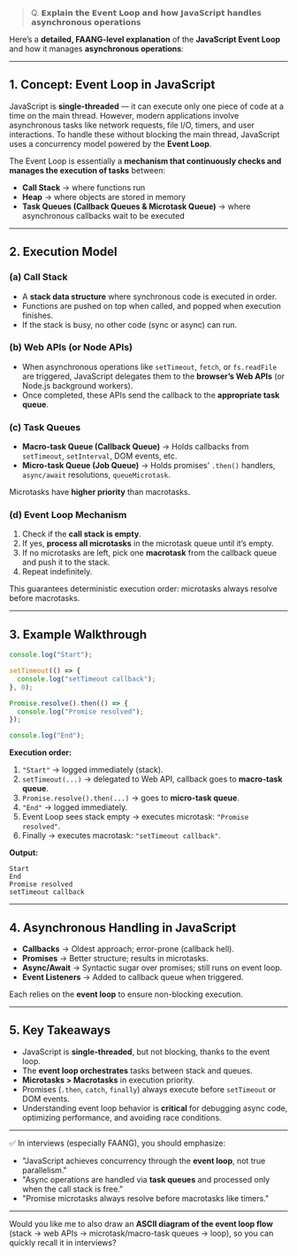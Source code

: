 > Q. 𝗘𝘅𝗽𝗹𝗮𝗶𝗻 𝘁𝗵𝗲 𝗘𝘃𝗲𝗻𝘁 𝗟𝗼𝗼𝗽 𝗮𝗻𝗱 𝗵𝗼𝘄 𝗝𝗮𝘃𝗮𝗦𝗰𝗿𝗶𝗽𝘁 𝗵𝗮𝗻𝗱𝗹𝗲𝘀 𝗮𝘀𝘆𝗻𝗰𝗵𝗿𝗼𝗻𝗼𝘂𝘀 𝗼𝗽𝗲𝗿𝗮𝘁𝗶𝗼𝗻𝘀


Here’s a **detailed, FAANG-level explanation** of the **JavaScript Event Loop** and how it manages **asynchronous operations**:

---

## 1. Concept: Event Loop in JavaScript

JavaScript is **single-threaded** — it can execute only one piece of code at a time on the main thread. However, modern applications involve asynchronous tasks like network requests, file I/O, timers, and user interactions. To handle these without blocking the main thread, JavaScript uses a concurrency model powered by the **Event Loop**.

The Event Loop is essentially a **mechanism that continuously checks and manages the execution of tasks** between:

* **Call Stack** → where functions run
* **Heap** → where objects are stored in memory
* **Task Queues (Callback Queues & Microtask Queue)** → where asynchronous callbacks wait to be executed

---

## 2. Execution Model

### (a) Call Stack

* A **stack data structure** where synchronous code is executed in order.
* Functions are pushed on top when called, and popped when execution finishes.
* If the stack is busy, no other code (sync or async) can run.

### (b) Web APIs (or Node APIs)

* When asynchronous operations like `setTimeout`, `fetch`, or `fs.readFile` are triggered, JavaScript delegates them to the **browser’s Web APIs** (or Node.js background workers).
* Once completed, these APIs send the callback to the **appropriate task queue**.

### (c) Task Queues

* **Macro-task Queue (Callback Queue)** → Holds callbacks from `setTimeout`, `setInterval`, DOM events, etc.
* **Micro-task Queue (Job Queue)** → Holds promises’ `.then()` handlers, `async/await` resolutions, `queueMicrotask`.

Microtasks have **higher priority** than macrotasks.

### (d) Event Loop Mechanism

1. Check if the **call stack is empty**.
2. If yes, **process all microtasks** in the microtask queue until it’s empty.
3. If no microtasks are left, pick one **macrotask** from the callback queue and push it to the stack.
4. Repeat indefinitely.

This guarantees deterministic execution order: microtasks always resolve before macrotasks.

---

## 3. Example Walkthrough

```js
console.log("Start");

setTimeout(() => {
  console.log("setTimeout callback");
}, 0);

Promise.resolve().then(() => {
  console.log("Promise resolved");
});

console.log("End");
```

**Execution order:**

1. `"Start"` → logged immediately (stack).
2. `setTimeout(...)` → delegated to Web API, callback goes to **macro-task queue**.
3. `Promise.resolve().then(...)` → goes to **micro-task queue**.
4. `"End"` → logged immediately.
5. Event Loop sees stack empty → executes microtask: `"Promise resolved"`.
6. Finally → executes macrotask: `"setTimeout callback"`.

**Output:**

```
Start
End
Promise resolved
setTimeout callback
```

---

## 4. Asynchronous Handling in JavaScript

* **Callbacks** → Oldest approach; error-prone (callback hell).
* **Promises** → Better structure; results in microtasks.
* **Async/Await** → Syntactic sugar over promises; still runs on event loop.
* **Event Listeners** → Added to callback queue when triggered.

Each relies on the **event loop** to ensure non-blocking execution.

---

## 5. Key Takeaways

* JavaScript is **single-threaded**, but not blocking, thanks to the event loop.
* The **event loop orchestrates** tasks between stack and queues.
* **Microtasks > Macrotasks** in execution priority.
* Promises (`.then`, `catch`, `finally`) always execute before `setTimeout` or DOM events.
* Understanding event loop behavior is **critical** for debugging async code, optimizing performance, and avoiding race conditions.

---

✅ In interviews (especially FAANG), you should emphasize:

* "JavaScript achieves concurrency through the **event loop**, not true parallelism."
* "Async operations are handled via **task queues** and processed only when the call stack is free."
* "Promise microtasks always resolve before macrotasks like timers."

---

Would you like me to also draw an **ASCII diagram of the event loop flow** (stack → web APIs → microtask/macro-task queues → loop), so you can quickly recall it in interviews?
